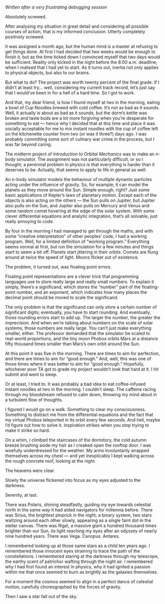 <!--
.. title: Floating Point Errors
.. slug: floating-point-errors
.. date: 2023-08-10 23:10:34 UTC-04:00
.. tags: 
.. category: 
.. link: 
.. description: 
.. type: text
-->

*Written after a very frustrating debugging session*

Absolutely screwed.

After analysing my situation in great detail and considering all possible courses of action, that is my informed conclusion. Utterly completely positively screwed.

<!-- TEASER_END -->

It was assigned a month ago, but the human mind is a master at refusing to get things done. At first I had decided that two weeks would be enough to finish it, but as the time ticked down I convinced myself that two days would be sufficient. Reality only kicked in the night before the 8:00 a.m. deadline, when I realised that I had yet to start. As it turns out, inertia not only applies to physical objects, but also to our brains.

But what to do? The project was worth twenty percent of the final grade. If I didn’t at least try... well, considering my current track record, let’s just say that I would’ve been in for a hell of a hard time. So I got to work.

And that, my dear friend, is how I found myself at two in the morning, eating a bowl of Cup Noodles brewed with cold coffee. It’s not as bad as it sounds. Well, it actually is about as bad as it sounds, but the dorm’s kettle was broken and taste buds are a lot more forgiving when you’re desperate for something to eat ― hence why I decided that at this time and place it was socially acceptable for me to mix instant noodles with the cup of coffee left on the kitchenette counter from two (or was it three?) days ago. I was probably committing some sort of culinary war crime in the process, but I was far beyond caring.

The midterm project of *Introduction to Orbital Mechanics* was to make an n-body simulator. The assignment was not particularly difficult, or so I thought; a perennial problem in physics is that everything is harder than it deserves to be. Actually, that seems to apply to life in general as well.

An n-body simulator models the behaviour of multiple dynamic particles acting under the influence of gravity. So, for example, it can model the planets as they move around the Sun. Simple enough, right? Just some basic applications of Kepler’s laws of planetary motion. Except each of the objects is also acting on the others ― the Sun pulls on Jupiter, but Jupiter also pulls on the Sun, and Jupiter also pulls on Mercury and Venus and some random comet hovering at the edge of the solar system. With some clever differential equations and analytic integration, that’s all solvable, just really annoying to code.

By four in the morning I had managed to get through the maths, and with some “creative interpretation” of other peoples’ code, I had a working program. Well, for a limited definition of “working program.” Everything seems normal at first, but run the simulation for a few minutes and things start to seem a bit off. Planets start jittering in their orbits. Comets are flung around at twice the speed of light. Moons flicker out of existence.

The problem, it turned out, was floating point errors.

Floating point representations are a clever trick that programming languages use to store really large and really small numbers. To explain it simply, there’s a significand, which stores the “number” part of the floating-point number, and an exponent, which indicates how many places the decimal point should be moved to scale the significand.

The only problem is that the significand can only store a certain number of significant digits; eventually, you have to start rounding. And eventually, those rounding errors start to add up. The larger the number, the greater the imprecision. And when we’re talking about numbers on the scale of solar systems, those numbers are really large. You can’t just make everything smaller, either. The professor demanded that the simulator be scaled to real-world proportions, and the tiny moon Phobos orbits Mars at a distance fifty thousand times smaller than Mars’s own orbit around the Sun.

At this point it was five in the morning. There are times to aim for perfection, and there are times to aim for “good enough.” And, well, this was one of those times where it was better to aim for “good enough.” Hopefully, whichever poor TA got to grade my project wouldn’t look that hard at it. I hit submit and went to sleep.

Or at least, I tried to. It was probably a bad idea to eat coffee-infused instant noodles at two in the morning. I couldn’t sleep. The caffeine racing through my bloodstream refused to calm down, throwing my mind about in a turbulent flow of thoughts.

I figured I would go on a walk. Something to clear my consciousness. Something to distract me from the differential equations and the fact that my virtual Phobos teleported in its orbit every few seconds. And hell, maybe I’d figure out how to solve it. Inspiration strikes when you stop trying to make it strike so hard.

On a whim, I climbed the staircases of the dormitory, the cold autumn breeze brushing aside my hair as I creaked open the rooftop door. I was woefully underdressed for the weather. My arms involuntarily wrapped themselves across my chest ― and yet inexplicably I kept walking across the rough concrete roof, looking at the night.

The heavens were clear.

Slowly the universe flickered into focus as my eyes adjusted to the darkness.

Serenity, at last. 

There was Polaris, shining steadfastly, guiding my eye towards celestial north in the same way it had aided navigators for millennia before. There was Sirius, the brightest pinprick in the night; a binary system, two stars waltzing around each other slowly, appearing as a single faint dot in the stellar canvas. There was Rigel, a massive giant a hundred thousand times brighter than our Sun, its light reaching my eyes after an odyssey of nearly nine hundred years. There was Vega. Canopus. Antares.

I remembered looking up at those same stars as a child ten years ago. I remembered those innocent eyes straining to trace the path of the constellations. I remembered staring at the darkness through my telescope, the earthy scent of petrichor wafting through the night air. I remembered why I had first found an interest in physics, why it had ignited a passion within me that once seemed to burn as brightly as the galaxies themselves.

For a moment the cosmos seemed to align in a perfect dance of celestial motion, carefully choreographed by the forces of gravity.

Then I saw a star fall out of the sky.